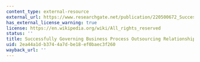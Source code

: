 ```yaml
---
content_type: external-resource
external_url: https://www.researchgate.net/publication/220500672_Successfully_Governing_Business_Process_Outsourcing_Relationships
has_external_license_warning: true
license: https://en.wikipedia.org/wiki/All_rights_reserved
status: ''
title: Successfully Governing Business Process Outsourcing Relationships
uid: 2ea44a1d-b374-4a7d-be18-ef0baec3f260
wayback_url: ''
---
```

